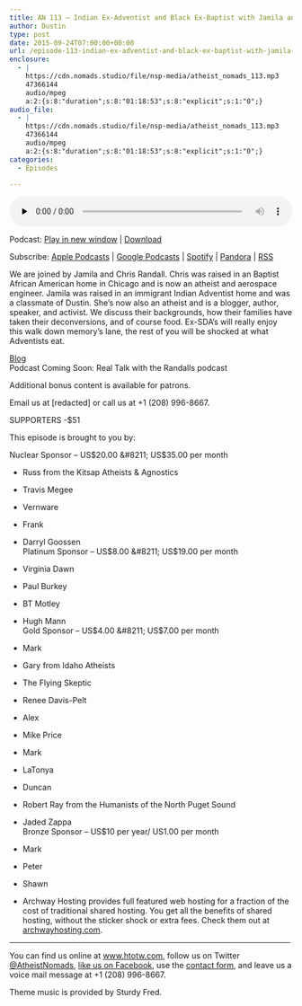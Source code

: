 ```yaml
---
title: AN 113 – Indian Ex-Adventist and Black Ex-Baptist with Jamila and Chris Randall
author: Dustin
type: post
date: 2015-09-24T07:00:00+00:00
url: /episode-113-indian-ex-adventist-and-black-ex-baptist-with-jamila-and-chris-randall/
enclosure:
  - |
    https://cdn.nomads.studio/file/nsp-media/atheist_nomads_113.mp3
    47366144
    audio/mpeg
    a:2:{s:8:"duration";s:8:"01:18:53";s:8:"explicit";s:1:"0";}
audio_file:
  - |
    https://cdn.nomads.studio/file/nsp-media/atheist_nomads_113.mp3
    47366144
    audio/mpeg
    a:2:{s:8:"duration";s:8:"01:18:53";s:8:"explicit";s:1:"0";}
categories:
  - Episodes

---
```

<div itemscope itemtype="http://schema.org/AudioObject">
  <meta itemprop="name" content="Episode 113 &#8211; Indian Ex-Adventist and Black Ex-Baptist with Jamila and Chris Randall" />
  
  <meta itemprop="uploadDate" content="2015-09-24T01:00:00-06:00" />
  
  <meta itemprop="encodingFormat" content="audio/mpeg" />
  
  <meta itemprop="duration" content="PT1H18M53S" />
  
  <meta itemprop="description" content="We are joined by Jamila and Chris Randall. Chris was raised in an Baptist African American home in Chicago and is now an atheist and aerospace engineer. Jamila was raised in an immigrant Indian Adventist home and was a classmate of Dustin. She's now ..." />
  
  <meta itemprop="contentUrl" content="https://dts.podtrac.com/redirect.mp3/cdn.nomads.studio/file/nsp-media/atheist_nomads_113.mp3" />
  
  <meta itemprop="contentSize" content="45.2" />
  </p> 
  
  <div class="powerpress_player" id="powerpress_player_8370">
    <audio class="wp-audio-shortcode" id="audio-5123-114" preload="none" style="width: 100%;" controls="controls"><source type="audio/mpeg" src="https://dts.podtrac.com/redirect.mp3/cdn.nomads.studio/file/nsp-media/atheist_nomads_113.mp3?_=114" /><a href="https://dts.podtrac.com/redirect.mp3/cdn.nomads.studio/file/nsp-media/atheist_nomads_113.mp3">https://dts.podtrac.com/redirect.mp3/cdn.nomads.studio/file/nsp-media/atheist_nomads_113.mp3</a></audio>
  </div>
</div>

<p class="powerpress_links powerpress_links_mp3">
  Podcast: <a href="https://dts.podtrac.com/redirect.mp3/cdn.nomads.studio/file/nsp-media/atheist_nomads_113.mp3" class="powerpress_link_pinw" target="_blank" title="Play in new window" onclick="return powerpress_pinw('https://htotw.com/?powerpress_pinw=5123-podcast');" rel="nofollow">Play in new window</a> | <a href="https://dts.podtrac.com/redirect.mp3/cdn.nomads.studio/file/nsp-media/atheist_nomads_113.mp3" class="powerpress_link_d" title="Download" rel="nofollow" download="atheist_nomads_113.mp3">Download</a>
</p>

<p class="powerpress_links powerpress_subscribe_links">
  Subscribe: <a href="https://podcasts.apple.com/us/podcast/humanists-take-on-the-world/id530050098?mt=2&ls=1" class="powerpress_link_subscribe powerpress_link_subscribe_itunes" target="_blank" title="Subscribe on Apple Podcasts" rel="nofollow">Apple Podcasts</a> | <a href="https://www.google.com/podcasts?feed=aHR0cDovL2F0aGVpc3Rub21hZHMubGlic3luLmNvbS9yc3M%3D" class="powerpress_link_subscribe powerpress_link_subscribe_googleplay" target="_blank" title="Subscribe on Google Podcasts" rel="nofollow">Google Podcasts</a> | <a href="https://open.spotify.com/show/3LzK2xZGike6Tc1GEMtMbr?si=LieN9SNuTpq96smuaUsH8A" class="powerpress_link_subscribe powerpress_link_subscribe_spotify" target="_blank" title="Subscribe on Spotify" rel="nofollow">Spotify</a> | <a href="https://www.pandora.com/podcast/atheist-nomads/PC:10122?corr=62071012&part=ug" class="powerpress_link_subscribe powerpress_link_subscribe_pandora" target="_blank" title="Subscribe on Pandora" rel="nofollow">Pandora</a> | <a href="https://htotw.com/feed/podcast/" class="powerpress_link_subscribe powerpress_link_subscribe_rss" target="_blank" title="Subscribe via RSS" rel="nofollow">RSS</a>
</p>

We are joined by Jamila and Chris Randall. Chris was raised in an Baptist African American home in Chicago and is now an atheist and aerospace engineer. Jamila was raised in an immigrant Indian Adventist home and was a classmate of Dustin. She&#8217;s now also an atheist and is a blogger, author, speaker, and activist. We discuss their backgrounds, how their families have taken their deconversions, and of course food. Ex-SDA&#8217;s will really enjoy this walk down memory&#8217;s lane, the rest of you will be shocked at what Adventists eat.

<a href="http://jamilamrandall.com/" target="_blank" rel="noopener">Blog</a>  
Podcast Coming Soon: Real Talk with the Randalls podcast

Additional bonus content is available for patrons.

Email us at [redacted] or call us at +1 (208) 996-8667.

SUPPORTERS -$51

This episode is brought to you by:

Nuclear Sponsor &#8211; US$20.00 &#8211; US$35.00 per month  
* Russ from the Kitsap Atheists & Agnostics  
* Travis Megee  
* Vernware  
* Frank  
* Darryl Goossen  
Platinum Sponsor &#8211; US$8.00 &#8211; US$19.00 per month  
* Virginia Dawn  
* Paul Burkey  
* BT Motley  
* Hugh Mann  
Gold Sponsor &#8211; US$4.00 &#8211; US$7.00 per month  
* Mark  
* Gary from Idaho Atheists  
* The Flying Skeptic  
* Renee Davis-Pelt  
* Alex  
* Mike Price  
* Mark  
* LaTonya  
* Duncan  
* Robert Ray from the Humanists of the North Puget Sound  
* Jaded Zappa  
Bronze Sponsor &#8211; US$10 per year/ US1.00 per month  
* Mark  
* Peter  
* Shawn

* Archway Hosting provides full featured web hosting for a fraction of the cost of traditional shared hosting. You get all the benefits of shared hosting, without the sticker shock or extra fees. Check them out at <a href="http://archwayhosting.com/" target="_blank" rel="noopener">archwayhosting.com</a>.

<hr width="500" />

You can find us online at <a href="https://www.htotw.com/" target="_blank" rel="noopener">www.htotw.com</a>, follow us on Twitter <a href="https://htotw.com/twitter" target="_blank" rel="noopener">@AtheistNomads</a>, <a href="https://htotw.com/facebook" target="_blank" rel="noopener">like us on Facebook</a>, use the [contact form](https://htotw.com/contact), and leave us a voice mail message at +1 (208) 996-8667.

Theme music is provided by Sturdy Fred.